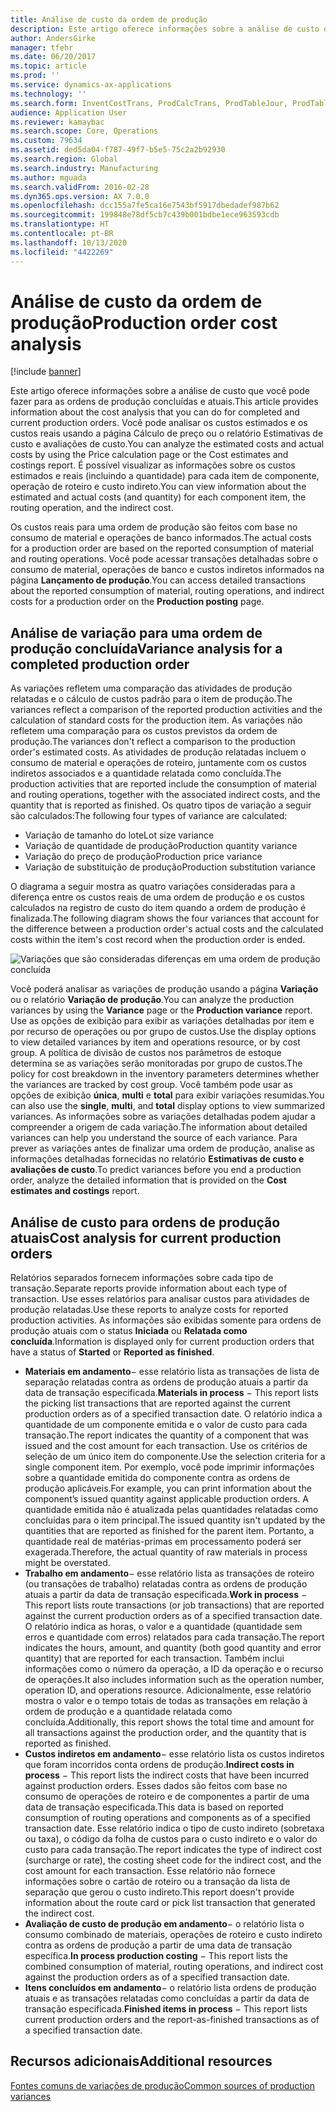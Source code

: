 ```yaml
---
title: Análise de custo da ordem de produção
description: Este artigo oferece informações sobre a análise de custo que você pode fazer para as ordens de produção concluídas e atuais. Você pode analisar os custos estimados e os custos reais usando a página Cálculo de preço ou o relatório Estimativas de custo e avaliações de custo. É possível visualizar as informações sobre os custos estimados e reais (incluindo a quantidade) para cada item de componente, operação de roteiro e custo indireto.
author: AndersGirke
manager: tfehr
ms.date: 06/20/2017
ms.topic: article
ms.prod: ''
ms.service: dynamics-ax-applications
ms.technology: ''
ms.search.form: InventCostTrans, ProdCalcTrans, ProdTableJour, ProdTableListPage, ProdSetupHistoricalCost
audience: Application User
ms.reviewer: kamaybac
ms.search.scope: Core, Operations
ms.custom: 79634
ms.assetid: ded5da04-f787-49f7-b5e5-75c2a2b92930
ms.search.region: Global
ms.search.industry: Manufacturing
ms.author: mguada
ms.search.validFrom: 2016-02-28
ms.dyn365.ops.version: AX 7.0.0
ms.openlocfilehash: dcc155a7fe5ca16e7543bf5917dbedadef987b62
ms.sourcegitcommit: 199848e78df5cb7c439b001bdbe1ece963593cdb
ms.translationtype: HT
ms.contentlocale: pt-BR
ms.lasthandoff: 10/13/2020
ms.locfileid: "4422269"
---
```

# <a name="production-order-cost-analysis"></a><span data-ttu-id="f2925-105">Análise de custo da ordem de produção</span><span class="sxs-lookup"><span data-stu-id="f2925-105">Production order cost analysis</span></span>

[!include [banner](../includes/banner.md)]

<span data-ttu-id="f2925-106">Este artigo oferece informações sobre a análise de custo que você pode fazer para as ordens de produção concluídas e atuais.</span><span class="sxs-lookup"><span data-stu-id="f2925-106">This article provides information about the cost analysis that you can do for completed and current production orders.</span></span> <span data-ttu-id="f2925-107">Você pode analisar os custos estimados e os custos reais usando a página Cálculo de preço ou o relatório Estimativas de custo e avaliações de custo.</span><span class="sxs-lookup"><span data-stu-id="f2925-107">You can analyze the estimated costs and actual costs by using the Price calculation page or the Cost estimates and costings report.</span></span> <span data-ttu-id="f2925-108">É possível visualizar as informações sobre os custos estimados e reais (incluindo a quantidade) para cada item de componente, operação de roteiro e custo indireto.</span><span class="sxs-lookup"><span data-stu-id="f2925-108">You can view information about the estimated and actual costs (and quantity) for each component item, the routing operation, and the indirect cost.</span></span>

<span data-ttu-id="f2925-109">Os custos reais para uma ordem de produção são feitos com base no consumo de material e operações de banco informados.</span><span class="sxs-lookup"><span data-stu-id="f2925-109">The actual costs for a production order are based on the reported consumption of material and routing operations.</span></span> <span data-ttu-id="f2925-110">Você pode acessar transações detalhadas sobre o consumo de material, operações de banco e custos indiretos informados na página **Lançamento de produção**.</span><span class="sxs-lookup"><span data-stu-id="f2925-110">You can access detailed transactions about the reported consumption of material, routing operations, and indirect costs for a production order on the **Production posting** page.</span></span>

## <a name="variance-analysis-for-a-completed-production-order"></a><span data-ttu-id="f2925-111">Análise de variação para uma ordem de produção concluída</span><span class="sxs-lookup"><span data-stu-id="f2925-111">Variance analysis for a completed production order</span></span>
<span data-ttu-id="f2925-112">As variações refletem uma comparação das atividades de produção relatadas e o cálculo de custos padrão para o item de produção.</span><span class="sxs-lookup"><span data-stu-id="f2925-112">The variances reflect a comparison of the reported production activities and the calculation of standard costs for the production item.</span></span> <span data-ttu-id="f2925-113">As variações não refletem uma comparação para os custos previstos da ordem de produção.</span><span class="sxs-lookup"><span data-stu-id="f2925-113">The variances don't reflect a comparison to the production order's estimated costs.</span></span> <span data-ttu-id="f2925-114">As atividades de produção relatadas incluem o consumo de material e operações de roteiro, juntamente com os custos indiretos associados e a quantidade relatada como concluída.</span><span class="sxs-lookup"><span data-stu-id="f2925-114">The production activities that are reported include the consumption of material and routing operations, together with the associated indirect costs, and the quantity that is reported as finished.</span></span> <span data-ttu-id="f2925-115">Os quatro tipos de variação a seguir são calculados:</span><span class="sxs-lookup"><span data-stu-id="f2925-115">The following four types of variance are calculated:</span></span>

-   <span data-ttu-id="f2925-116">Variação de tamanho do lote</span><span class="sxs-lookup"><span data-stu-id="f2925-116">Lot size variance</span></span>
-   <span data-ttu-id="f2925-117">Variação de quantidade de produção</span><span class="sxs-lookup"><span data-stu-id="f2925-117">Production quantity variance</span></span>
-   <span data-ttu-id="f2925-118">Variação do preço de produção</span><span class="sxs-lookup"><span data-stu-id="f2925-118">Production price variance</span></span>
-   <span data-ttu-id="f2925-119">Variação de substituição de produção</span><span class="sxs-lookup"><span data-stu-id="f2925-119">Production substitution variance</span></span>

<span data-ttu-id="f2925-120">O diagrama a seguir mostra as quatro variações consideradas para a diferença entre os custos reais de uma ordem de produção e os custos calculados na registro de custo do item quando a ordem de produção é finalizada.</span><span class="sxs-lookup"><span data-stu-id="f2925-120">The following diagram shows the four variances that account for the difference between a production order's actual costs and the calculated costs within the item's cost record when the production order is ended.</span></span> 

![Variações que são consideradas diferenças em uma ordem de produção concluída](./media/control.jpg) 

<span data-ttu-id="f2925-122">Você poderá analisar as variações de produção usando a página **Variação** ou o relatório **Variação de produção**.</span><span class="sxs-lookup"><span data-stu-id="f2925-122">You can analyze the production variances by using the **Variance** page or the **Production variance** report.</span></span> <span data-ttu-id="f2925-123">Use as opções de exibição para exibir as variações detalhadas por item e por recurso de operações ou por grupo de custos.</span><span class="sxs-lookup"><span data-stu-id="f2925-123">Use the display options to view detailed variances by item and operations resource, or by cost group.</span></span> <span data-ttu-id="f2925-124">A política de divisão de custos nos parâmetros de estoque determina se as variações serão monitoradas por grupo de custos.</span><span class="sxs-lookup"><span data-stu-id="f2925-124">The policy for cost breakdown in the inventory parameters determines whether the variances are tracked by cost group.</span></span> <span data-ttu-id="f2925-125">Você também pode usar as opções de exibição **única**, **multi** e **total** para exibir variações resumidas.</span><span class="sxs-lookup"><span data-stu-id="f2925-125">You can also use the **single**, **multi**, and **total** display options to view summarized variances.</span></span> <span data-ttu-id="f2925-126">As informações sobre as variações detalhadas podem ajudar a compreender a origem de cada variação.</span><span class="sxs-lookup"><span data-stu-id="f2925-126">The information about detailed variances can help you understand the source of each variance.</span></span> <span data-ttu-id="f2925-127">Para prever as variações antes de finalizar uma ordem de produção, analise as informações detalhadas fornecidas no relatório **Estimativas de custo e avaliações de custo**.</span><span class="sxs-lookup"><span data-stu-id="f2925-127">To predict variances before you end a production order, analyze the detailed information that is provided on the **Cost estimates and costings** report.</span></span>

## <a name="cost-analysis-for-current-production-orders"></a><span data-ttu-id="f2925-128">Análise de custo para ordens de produção atuais</span><span class="sxs-lookup"><span data-stu-id="f2925-128">Cost analysis for current production orders</span></span>
<span data-ttu-id="f2925-129">Relatórios separados fornecem informações sobre cada tipo de transação.</span><span class="sxs-lookup"><span data-stu-id="f2925-129">Separate reports provide information about each type of transaction.</span></span> <span data-ttu-id="f2925-130">Use esses relatórios para analisar custos para atividades de produção relatadas.</span><span class="sxs-lookup"><span data-stu-id="f2925-130">Use these reports to analyze costs for reported production activities.</span></span> <span data-ttu-id="f2925-131">As informações são exibidas somente para ordens de produção atuais com o status **Iniciada** ou **Relatada como concluída**.</span><span class="sxs-lookup"><span data-stu-id="f2925-131">Information is displayed only for current production orders that have a status of **Started** or **Reported as finished**.</span></span>

-   <span data-ttu-id="f2925-132">**Materiais em andamento**− esse relatório lista as transações de lista de separação relatadas contra as ordens de produção atuais a partir da data de transação especificada.</span><span class="sxs-lookup"><span data-stu-id="f2925-132">**Materials in process** − This report lists the picking list transactions that are reported against the current production orders as of a specified transaction date.</span></span> <span data-ttu-id="f2925-133">O relatório indica a quantidade de um componente emitida e o valor de custo para cada transação.</span><span class="sxs-lookup"><span data-stu-id="f2925-133">The report indicates the quantity of a component that was issued and the cost amount for each transaction.</span></span> <span data-ttu-id="f2925-134">Use os critérios de seleção de um único item do componente.</span><span class="sxs-lookup"><span data-stu-id="f2925-134">Use the selection criteria for a single component item.</span></span> <span data-ttu-id="f2925-135">Por exemplo, você pode imprimir informações sobre a quantidade emitida do componente contra as ordens de produção aplicáveis.</span><span class="sxs-lookup"><span data-stu-id="f2925-135">For example, you can print information about the component’s issued quantity against applicable production orders.</span></span> <span data-ttu-id="f2925-136">A quantidade emitida não é atualizada pelas quantidades relatadas como concluídas para o item principal.</span><span class="sxs-lookup"><span data-stu-id="f2925-136">The issued quantity isn't updated by the quantities that are reported as finished for the parent item.</span></span> <span data-ttu-id="f2925-137">Portanto, a quantidade real de matérias-primas em processamento poderá ser exagerada.</span><span class="sxs-lookup"><span data-stu-id="f2925-137">Therefore, the actual quantity of raw materials in process might be overstated.</span></span>
-   <span data-ttu-id="f2925-138">**Trabalho em andamento**− esse relatório lista as transações de roteiro (ou transações de trabalho) relatadas contra as ordens de produção atuais a partir da data de transação especificada.</span><span class="sxs-lookup"><span data-stu-id="f2925-138">**Work in process** − This report lists route transactions (or job transactions) that are reported against the current production orders as of a specified transaction date.</span></span> <span data-ttu-id="f2925-139">O relatório indica as horas, o valor e a quantidade (quantidade sem erros e quantidade com erros) relatados para cada transação.</span><span class="sxs-lookup"><span data-stu-id="f2925-139">The report indicates the hours, amount, and quantity (both good quantity and error quantity) that are reported for each transaction.</span></span> <span data-ttu-id="f2925-140">Também inclui informações como o número da operação, a ID da operação e o recurso de operações.</span><span class="sxs-lookup"><span data-stu-id="f2925-140">It also includes information such as the operation number, operation ID, and operations resource.</span></span> <span data-ttu-id="f2925-141">Adicionalmente, esse relatório mostra o valor e o tempo totais de todas as transações em relação à ordem de produção e a quantidade relatada como concluída.</span><span class="sxs-lookup"><span data-stu-id="f2925-141">Additionally, this report shows the total time and amount for all transactions against the production order, and the quantity that is reported as finished.</span></span>
-   <span data-ttu-id="f2925-142">**Custos indiretos em andamento**− esse relatório lista os custos indiretos que foram incorridos conta ordens de produção.</span><span class="sxs-lookup"><span data-stu-id="f2925-142">**Indirect costs in process** − This report lists the indirect costs that have been incurred against production orders.</span></span> <span data-ttu-id="f2925-143">Esses dados são feitos com base no consumo de operações de roteiro e de componentes a partir de uma data de transação especificada.</span><span class="sxs-lookup"><span data-stu-id="f2925-143">This data is based on reported consumption of routing operations and components as of a specified transaction date.</span></span> <span data-ttu-id="f2925-144">Esse relatório indica o tipo de custo indireto (sobretaxa ou taxa), o código da folha de custos para o custo indireto e o valor do custo para cada transação.</span><span class="sxs-lookup"><span data-stu-id="f2925-144">The report indicates the type of indirect cost (surcharge or rate), the costing sheet code for the indirect cost, and the cost amount for each transaction.</span></span> <span data-ttu-id="f2925-145">Esse relatório não fornece informações sobre o cartão de roteiro ou a transação da lista de separação que gerou o custo indireto.</span><span class="sxs-lookup"><span data-stu-id="f2925-145">This report doesn't provide information about the route card or pick list transaction that generated the indirect cost.</span></span>
-   <span data-ttu-id="f2925-146">**Avaliação de custo de produção em andamento**− o relatório lista o consumo combinado de materiais, operações de roteiro e custo indireto contra as ordens de produção a partir de uma data de transação específica.</span><span class="sxs-lookup"><span data-stu-id="f2925-146">**In process production costing** − This report lists the combined consumption of material, routing operations, and indirect cost against the production orders as of a specified transaction date.</span></span>
-   <span data-ttu-id="f2925-147">**Itens concluídos em andamento**− o relatório lista ordens de produção atuais e as transações relatadas como concluídas a partir da data de transação especificada.</span><span class="sxs-lookup"><span data-stu-id="f2925-147">**Finished items in process** − This report lists current production orders and the report-as-finished transactions as of a specified transaction date.</span></span>


<a name="additional-resources"></a><span data-ttu-id="f2925-148">Recursos adicionais</span><span class="sxs-lookup"><span data-stu-id="f2925-148">Additional resources</span></span>
--------

[<span data-ttu-id="f2925-149">Fontes comuns de variações de produção</span><span class="sxs-lookup"><span data-stu-id="f2925-149">Common sources of production variances</span></span>](common-sources-of-production-variances.md)



